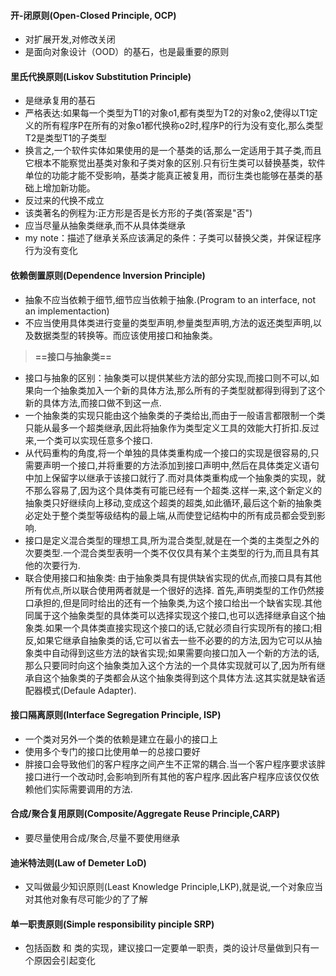 #### 开-闭原则(Open-Closed Principle, OCP)
- 对扩展开发,对修改关闭
- 是面向对象设计（OOD）的基石，也是最重要的原则

#### 里氏代换原则(Liskov Substitution Principle)
- 是继承复用的基石
- 严格表达:如果每一个类型为T1的对象o1,都有类型为T2的对象o2,使得以T1定义的所有程序P在所有的对象o1都代换称o2时,程序P的行为没有变化,那么类型T2是类型T1的子类型
- 换言之,一个软件实体如果使用的是一个基类的话,那么一定适用于其子类,而且它根本不能察觉出基类对象和子类对象的区别.只有衍生类可以替换基类，软件单位的功能才能不受影响，基类才能真正被复用，而衍生类也能够在基类的基础上增加新功能。
- 反过来的代换不成立
- 该类著名的例程为:正方形是否是长方形的子类(答案是"否")
- 应当尽量从抽象类继承,而不从具体类继承
- my note：描述了继承关系应该满足的条件：子类可以替换父类，并保证程序行为没有变化

#### 依赖倒置原则(Dependence Inversion Principle)
- 抽象不应当依赖于细节,细节应当依赖于抽象.(Program to an interface, not an implementaction)
- 不应当使用具体类进行变量的类型声明,参量类型声明,方法的返还类型声明,以及数据类型的转换等。而应该使用接口和抽象类。

> **==接口与抽象类==**

- 接口与抽象的区别：抽象类可以提供某些方法的部分实现,而接口则不可以,如果向一个抽象类加入一个新的具体方法,那么所有的子类型就都得到得到了这个新的具体方法,而接口做不到这一点.
- 一个抽象类的实现只能由这个抽象类的子类给出,而由于一般语言都限制一个类只能从最多一个超类继承,因此将抽象作为类型定义工具的效能大打折扣.反过来,一个类可以实现任意多个接口.
- 从代码重构的角度,将一个单独的具体类重构成一个接口的实现是很容易的,只需要声明一个接口,并将重要的方法添加到接口声明中,然后在具体类定义语句中加上保留字以继承于该接口就行了.而对具体类重构成一个抽象类的实现，就不那么容易了,因为这个具体类有可能已经有一个超类.这样一来,这个新定义的抽象类只好继续向上移动,变成这个超类的超类,如此循环,最后这个新的抽象类必定处于整个类型等级结构的最上端,从而使登记结构中的所有成员都会受到影响.
- 接口是定义混合类型的理想工具,所为混合类型,就是在一个类的主类型之外的次要类型.一个混合类型表明一个类不仅仅具有某个主类型的行为,而且具有其他的次要行为.
- 联合使用接口和抽象类:
   由于抽象类具有提供缺省实现的优点,而接口具有其他所有优点,所以联合使用两者就是一个很好的选择.
   首先,声明类型的工作仍然接口承担的,但是同时给出的还有一个抽象类,为这个接口给出一个缺省实现.其他同属于这个抽象类型的具体类可以选择实现这个接口,也可以选择继承自这个抽象类.如果一个具体类直接实现这个接口的话,它就必须自行实现所有的接口;相反,如果它继承自抽象类的话,它可以省去一些不必要的的方法,因为它可以从抽象类中自动得到这些方法的缺省实现;如果需要向接口加入一个新的方法的话,那么只要同时向这个抽象类加入这个方法的一个具体实现就可以了,因为所有继承自这个抽象类的子类都会从这个抽象类得到这个具体方法.这其实就是缺省适配器模式(Defaule Adapter).

#### 接口隔离原则(Interface Segregation Principle, ISP)
- 一个类对另外一个类的依赖是建立在最小的接口上
- 使用多个专门的接口比使用单一的总接口要好
- 胖接口会导致他们的客户程序之间产生不正常的耦合.当一个客户程序要求该胖接口进行一个改动时,会影响到所有其他的客户程序.因此客户程序应该仅仅依赖他们实际需要调用的方法.

#### 合成/聚合复用原则(Composite/Aggregate Reuse Principle,CARP)
- 要尽量使用合成/聚合,尽量不要使用继承

#### 迪米特法则(Law of Demeter LoD)
- 又叫做最少知识原则(Least Knowledge Principle,LKP),就是说,一个对象应当对其他对象有尽可能少的了了解

#### 单一职责原则(Simple responsibility pinciple SRP)
- 包括函数 和 类的实现，建议接口一定要单一职责，类的设计尽量做到只有一个原因会引起变化